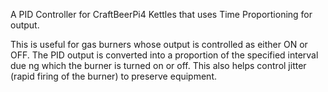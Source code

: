 A PID Controller for CraftBeerPi4 Kettles that uses Time Proportioning for output.

This is useful for gas burners whose output is controlled as either ON or OFF.  The PID output is converted into a proportion of the specified interval due ng which the burner is turned on or off.  This also helps control jitter (rapid firing of the burner) to preserve equipment.
